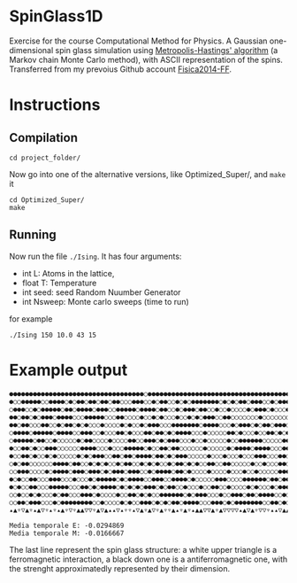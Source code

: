 # SpinGlass1D

Exercise for the course Computational Method for Physics. A Gaussian one-dimensional spin glass simulation using [Metropolis-Hastings' algorithm](https://en.wikipedia.org/wiki/Metropolis%E2%80%93Hastings_algorithm) (a Markov chain Monte Carlo method), with ASCII representation of the spins. Transferred from my prevoius Github account [Fisica2014-FF](https://github.com/Fisica2014-FF).


# Instructions
## Compilation
```
cd project_folder/
```
Now go into one of the alternative versions, like Optimized_Super/, and `make` it
```
cd Optimized_Super/
make
```

## Running
Now run the file  `./Ising`. It has four arguments:
* int L: Atoms in the lattice, 
* float T: Temperature
* int seed: seed Random Nuumber Generator
* int Nsweep: Monte carlo sweeps (time to run)

for example
```
./Ising 150 10.0 43 15
```
# Example output
```
●●●●●●●●●●●●●●●●●●●●●●●●●●●●●●●●●●○●●●●●●●●●●●●●●●●●●●●●●●●●●●●●●●●●●●●●●●●●●●●●
●○○●●●●●○○●●●●○●○●●○●●○●●○●●○○○●●●○○●○●●○○●○●○●●●●●●●○●○●○●●○●●●○○●○●●●●○●●●○●●●
○●●●○○●○●●●●●○●●○●●●●○●●●○○●●●●●○●●●●○●●○○●○●●●○●●○○●○○●○○○○●○●●●○●○○○●○●●●●○●●●
●●○●●○●○●●●○●●●●○○○●●●●●○○○●●○○○○●○○●○●○○○●○○●○●○●●●○○●●○○○○○○○●○○○○○○○○○○●●○●●●
●●○●●○○○●●○○●○●●○●○●○○○●○○○○●○●○○●○●●●○○○●●●●●●●○●●●●○○○●○●●●○●○●●○●●●○○○●●●○○●○
○●●●●○●●●●●○●●●●○○●●●○○●○○○●●○●○○○●●○●●○●○●●●●○○○●○○○○○●●○●○○○●○○●●○●○●○●○○●○○●●
○●●●●●○●●○○●○○○○○●○●●○○○○●○○○○●●○○●●●○●○●●●○○○●○○●○○○○○●○○●●●●●●○○○○○●●○●○○●●○●○
●○○●●○●○○●●●○○○○○○●●●●○○○●○○○●●●●●○●○○●●○●●○○○○○○●○○○○○●○●●●●○●●●●○○○●●○○○○●●●●○
●○○●●○●○○●○●○○○○○●○●○●●●○○●●○●●○●●●●○●●○●○●●●○○○○○●○○○●○○○●○○○●●●○○○●●○○○○○○●○●○
○●○●●○○○○○○●●●●○●●○○●○●○●○○●○●●○○●○●○●○○●○●●○●○●○○●●○○●●○○○○○●○○●○○○●●○●●●●○○○○●
○○●●●○○○○●○●●●●○●●●○●●●○●○●●●○●●●○○●○●●●●○●●○●○○○○●○○○○●○○○●○○●○○○○○●●●●○●○○●○●○
●○●○○●●○○○●●●○○○●○○○●○●●●●●○●○●●●●○○●●●○○●●●●○●○○○○○●●●○○○○●●●●●●○●●○●●○○○○○●○●○
●○●○○●●○○○●●●●●○○○●●○●○●●●●○●○●○●○●●●○●○●●○○●○○○●○○●●○○●○○○○●○●○○○●○●●●○○○○○○●○○
○○●○○●○●○○○●○●●○○○●●●○●○○○○●○○●●○●○●○○●●●●●●○●○●●●○○○●○○●●●○●●○●●●●○○●○●○○●●○●●○
○○●●○●●●○○○●○●●●●●●●●○○●○○○○●○●○○●●●○●○●○●●○●●●●○○○●●●○●○●●●●●●●○○●●○●○○●○●●●●●●
▴▲▿▽▲▿▴▲▽▿▴▿▴▲▿▽▿▲▲▽▽▿▲▽▲▴▴▽▴▿▿▴▽▲▿▲▽▿▲▿▿▲▴▿▲▿▴▲▲▽▽▲▿▲▽▽▽▽▴▲▽▲▿▽▽▿▴▴▽▲▲▲▲▿▲▲▿▿▴▲

Media temporale E: -0.0294869
Media temporale M: -0.0166667

```

The last line represent the spin glass structure: a white upper triangle is a ferromagnetic interaction, a black down one is a antiferromagnetic one, with the strenght approximatedly represented by their dimension.
